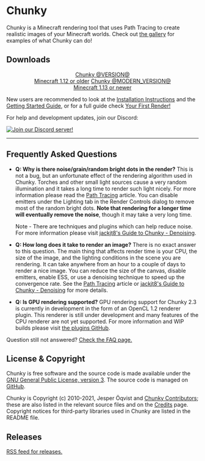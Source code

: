 # Chunky

Chunky is a Minecraft rendering tool that uses Path Tracing to create realistic images of your Minecraft worlds.  Check out [the gallery][15]
for examples of what Chunky can do!

## Downloads
<center>
	<a href="/release/@VERSION@/release_notes.html" class="button"> Chunky @VERSION@ <br><btnsub>Minecraft 1.12 or older</btnsub></a>
	<a href="/download.html" class="button"> Chunky @MODERN_VERSION@ <br><btnsub>Minecraft 1.13 or newer</btnsub></a>
</center>

New users are recommended to look at the [Installation Instructions][13] and
the [Getting Started Guide][14], or for a full guide check [Your First Render!](./your_first_render.html)

For help and development updates, join our Discord:

[![Join our Discord server!](discord_icon.png)](https://discord.gg/VqcHpsF)

---

## Frequently Asked Questions

* **Q: Why is there noise/grain/random bright dots in the render?**
  This is not a bug, but an unfortunate effect of the rendering algorithm used
  in Chunky. Torches and other small light sources cause a very random
  illumination and it takes a long time to render such light nicely. For more
  information please read the [Path Tracing](/path_tracing.html) article. You can disable
  emitters under the Lighting tab in the Render Controls dialog to remove most
  of the random bright dots.  **Note that rendering for a longer time will
  eventually remove the noise**, though it may take a very long time.
  
	Note - There are techniques and plugins which can help reduce noise. For more information please visit [jackjt8's Guide to Chunky - Denoising][5].

* **Q: How long does it take to render an image?**
  There is no exact answer to this question. The main thing that affects render
  time is your CPU, the size of the image, and the lighting conditions in the
  scene you are rendering. It can take anywhere from an hour to a couple of
  days to render a nice image. You can reduce the size of the canvas, disable
  emitters, enable ESS, or use a denoising technique to speed up the convergence rate. See the [Path Tracing](/path_tracing.html) article or [jackjt8's Guide to Chunky - Denoising][5] for more details.

* **Q: Is GPU rendering supported?**
  GPU rendering support for Chunky 2.3 is currently in development in the form of an OpenCL 1.2 renderer plugin. This renderer is still under development and many features of the CPU renderer are not yet supported. For more information and WIP builds please visit [the plugins GitHub][6].

Question still not answered? [Check the FAQ page.][8]

## License & Copyright

Chunky is free software and the source code is made available under the [GNU
General Public License, version 3][16].  The source code is managed on
[GitHub][9].

Chunky is Copyright (c) 2010-2021, Jesper &Ouml;qvist and [Chunky Contributors][18];
these are also listed in the relevant source files and on the [Credits][17] page.
Copyright notices for third-party libraries used in Chunky are listed in the
README file.

## Releases

[RSS feed for releases.](https://www.reddit.com/user/releasebot.rss)

[1]: /release/@VERSION@/release_notes.html
[2]: @EXE_DL_LINK@
[3]: @ZIP_DL_LINK@
[4]: http://chunkyupdate.llbit.se/ChunkyLauncher.jar
[5]: https://github.com/llbit/chunky
[6]: https://github.com/llbit/chunky/issues
[7]: http://www.reddit.com/r/chunky
[8]: /faq.html
[9]: https://github.com/llbit/chunky
[13]: /install.html
[14]: /getting_started.html
[15]: /gallery.html
[16]: http://opensource.org/licenses/gpl-3.0.html
[17]: /credits.html
[18]: https://github.com/chunky-dev/chunky/graphs/contributors
